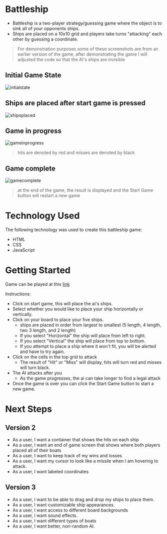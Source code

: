 # Battleship
- Battleship is a two-player strategy/guessing game where the object is to sink all of your opponents ships.
- Ships are placed on a 10x10 grid and players take turns "attacking" each other by guessing a coordinate.
> For demonstration purposes some of these screenshots are from an earlier version of the game, after demonstrating the game I will adjusted the code so that the AI's ships are invisible

## Initial Game State
![intialstate](screenshots/battleship.png)

## Ships are placed after start game is pressed
![shipsplaced](screenshots/shipsplaced.jpg)

## Game in progress
![gameinprogress](screenshots/gameinprogress.jpg)
> hits are denoted by red and misses are denoted by black

## Game complete
![gamecomplete](screenshots/gamecomplete.jpg)
> at the end of the game, the result is displayed and the Start Game button will restart a new game

# Technology Used
The following technology was used to create this battleship game:
- HTML
- CSS
- JavaScript

# Getting Started
Game can be played at this [link](https://timmmartinson.github.io/Battleship-Project/)

Instructions:
- Click on start game, this will place the ai's ships.
- Select whether you would like to place your ship horizontally or vertically.
- Click on your board to place your five ships.
    - ships are placed in order from largest to smallest (5 length, 4 length, two 3 length, and 2 length)
    - If you select "Horizontal" the ship will place from left to right.
    - If you select "Vertical" the ship will place from top to bottom.
    - If you attempt to place a ship where it won't fit, you will be alerted and have to try again.
- Click on the cells in the top grid to attack
    - The result of "Hit" or "Miss" will display, hits will turn red and misses will turn black.
- The AI attacks after you
    - As the game progresses, the ai can take longer to find a legal attack
- Once the game is over you can click the Start Game button to start a new game.
# Next Steps
## Version 2
- As a user, I want a container that shows the hits on each ship
- As a user, I want an end of game screen that shows where both players placed all of their boats
- As a user, I want to keep track of my wins and losses
- As a user, I want my cursor to look like a missile when I am hovering to attack.
- As a user, I want labeled coordinates

## Version 3
- As a user, I want to be able to drag and drop my ships to place them.
- As a user, I want customizable ship appearances.
- As a user, I want access to different board backgrounds
- As a user, I want sound effects.
- As a user, I want different types of boats
- As a user, I want better, non-random AI.